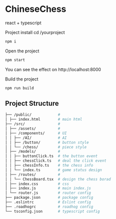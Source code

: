 # ChineseChess
react + typescript

Project install
cd /yourproject
```bash
npm i
```

Open the project 
```bash
npm start
```
You can see the effect on http://localhost:8000


Build the project
```bash
npm run build
```


## Project Structure

```bash
├── /public/            # 
│ ├── index.html        # main html
├── /src/               # 
│ ├── /assets/          # 
│ ├── /components/      # UI
│ │ ├── /AI/            # AI
│ │ ├── /button/        # button style
│ │ └── /chess/         # piece style
│ ├── /models/          # 
│ │ ├── buttonClick.ts  # the button event
│ │ ├── chessClick.ts   # deal the click event
│ │ ├── chessInfo.ts    # the chess info
│ │ └── index.ts        # game status design
│ ├── /routes/          # 
│ │ └── ChessBoard.tsx  # design the chess borad
│ ├── index.css         # css
│ ├── index.js          # main index.js
│ └── router.js         # router config     
├── package.json        # package config
├── .eslintrc           # Eslint config
├── .roadhogrc          # roadhog config
└── tsconfig.json       # typescript config
```
